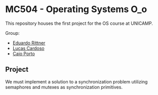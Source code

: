# MC504 - Operating Systems O_o

This repository houses the first project for the OS course at UNICAMP.

Group:

* [Eduardo Rittner](https://github.com/eduardorittner)
* [Lucas Cardoso](https://github.com/lcardosott)
* [Caio Porto](https://github.com/lcaioporto)

## Project

We must implement a solution to a synchronization problem utilizing semaphores
and mutexes as synchronization primitives.
